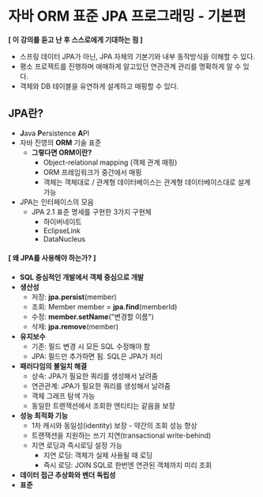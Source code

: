 # 자바 ORM 표준 JPA 프로그래밍 - 기본편

**[ 이 강의를 듣고 난 후 스스로에게 기대하는 점 ]**

- 스프링 데이터 JPA가 아닌, JPA 자체의 기본기와 내부 동작방식을 이해할 수 있다.
- 평소 프로젝트를 진행하며 애매하게 알고있던 연관관계 관리를 명확하게 알 수 있다.
- 객체와 DB 테이블을 유연하게 설계하고 매핑할 수 있다.

## JPA란?
- **J**ava **P**ersistence **A**PI
- 자바 진영의 **ORM** 기술 표준
  - **그렇다면 ORM이란?**
    - Object-relational mapping (객체 관계 매핑)
    - ORM 프레임워크가 중간에서 매핑
    - 객체는 객체대로 / 관계형 데이터베이스는 관계형 데이터베이스대로 설계 가능
- JPA는 인터페이스의 모음
  - JPA 2.1 표준 명세를 구현한 3가지 구현체
    - 하이버네이트
    - EclipseLink
    - DataNucleus

#### [ 왜 JPA를 사용해야 하는가? ]
- **SQL 중심적인 개발에서 객체 중심으로 개발**
- **생산성**
  - 저장: **jpa.persist**(member)
  - 조회: Member member = **jpa.find**(memberId)
  - 수정: **member.setName**("변경할 이름")
  - 삭제: **jpa.remove**(member)
- **유지보수**
  - 기존: 필드 변경 시 모든 SQL 수정해야 함
  - JPA: 필드만 추가하면 됨. SQL은 JPA가 처리
- **패러다임의 불일치 해결**
  - 상속: JPA가 필요한 쿼리를 생성해서 날려줌
  - 연관관계: JPA가 필요한 쿼리를 생성해서 날려줌
  - 객체 그래프 탐색 가능
  - 동일한 트랜잭션에서 조회한 엔티티는 같음을 보장
- **성능 최적화 기능**
  - 1차 캐시와 동일성(identity) 보장 - 약간의 조회 성능 향상
  - 트랜잭션을 지원하는 쓰기 지연(transactional write-behind)
  - 지연 로딩과 즉시로딩 설정 가능
    - 지연 로딩: 객체가 실제 사용될 때 로딩
    - 즉시 로딩: JOIN SQL로 한번엔 연관된 객체까지 미리 조회
- **데이터 접근 추상화와 벤더 독립성**
- **표준**

